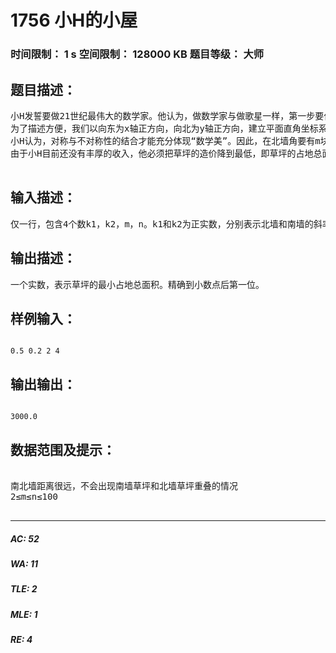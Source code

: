 # 1756 小H的小屋   
### 时间限制： 1 s     空间限制： 128000 KB     题目等级： 大师  
## 题目描述：  

<pre>
小H发誓要做21世纪最伟大的数学家。他认为，做数学家与做歌星一样，第一步要作好包装，不然本事再大也推不出去。为此他决定先在自己的住所上下功夫，让人一看就知道里面住着一个“未来的大数学家”。  
为了描述方便，我们以向东为x轴正方向，向北为y轴正方向，建立平面直角坐标系。小H的小屋东西长为100Hil（Hil是小H自己使用的长度单位，至于怎样折合成“m”，谁也不知道）。东墙和西墙均平行于y轴，北墙和南墙分别是斜率为k1和k2的直线，k1和k2为正实数。北墙和南墙的墙角处有很多块草坪，每块草坪都是一个矩形，矩形的每条边都平行于坐标轴。相邻两块草坪的接触点恰好在墙上，接触点的横坐标被称为它所在墙的“分点”，这些分点必须是1到99的整数。  
小H认为，对称与不对称性的结合才能充分体现“数学美”。因此，在北墙角要有m块草坪，在南墙角要有n块草坪，并约定m≤n。如果记北墙和南墙的分点集合分别为X1，X2，则应满足X2包含X1，即北墙的任何一个分点一定是南墙的分点。  
由于小H目前还没有丰厚的收入，他必须把草坪的造价降到最低，即草坪的占地总面积最小。你能编程帮他解决这个难题吗？

</pre>
  
  
## 输入描述：  

<pre>
仅一行，包含4个数k1，k2，m，n。k1和k2为正实数，分别表示北墙和南墙的斜率，精确到小数点后第一位。m和n为正整数，分别表示北墙角和南墙角的草坪的块数。
</pre>
  
  
## 输出描述：  

<pre>
一个实数，表示草坪的最小占地总面积。精确到小数点后第一位。
</pre>
  
  
## 样例输入：  

<pre><code>
0.5 0.2 2 4
</code></pre>
  
  
## 输出输出：  

<pre><code>
3000.0
</code></pre>
  
  
## 数据范围及提示：  

<pre>

南北墙距离很远，不会出现南墙草坪和北墙草坪重叠的情况
2≤m≤n≤100

</pre>
  
  
***  

##### AC: 52  
##### WA: 11  
##### TLE: 2  
##### MLE: 1  
##### RE: 4  
